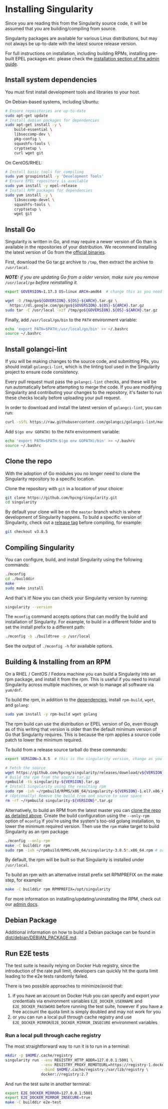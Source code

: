 # Installing Singularity

Since you are reading this from the Singularity source code, it will be assumed
that you are building/compiling from source.

Singularity packages are available for various Linux distributions, but may not
always be up-to-date with the latest source release version.

For full instructions on installation, including building RPMs,
installing pre-built EPEL packages etc. please check the
[installation section of the admin guide](https://singularity.hpcng.org/admin-docs/master/installation.html).

## Install system dependencies

You must first install development tools and libraries to your host.

On Debian-based systems, including Ubuntu:

```sh
# Ensure repositories are up-to-date
sudo apt-get update
# Install debian packages for dependencies
sudo apt-get install -y \
    build-essential \
    libseccomp-dev \
    pkg-config \
    squashfs-tools \
    cryptsetup \
    curl wget git
```

On CentOS/RHEL:

```sh
# Install basic tools for compiling
sudo yum groupinstall -y 'Development Tools'
# Ensure EPEL repository is available
sudo yum install -y epel-release
# Install RPM packages for dependencies
sudo yum install -y \
    libseccomp-devel \
    squashfs-tools \
    cryptsetup \
    wget git
```

## Install Go

Singularity is written in Go, and may require a newer version of Go than is
available in the repositories of your distribution. We recommend installing the
latest version of Go from the [official binaries](https://golang.org/dl/).

First, download the Go tar.gz archive to `/tmp`, then extract the archive to
`/usr/local`.

_**NOTE:** if you are updating Go from a older version, make sure you remove
`/usr/local/go` before reinstalling it._

```sh
export GOVERSION=1.17.3 OS=linux ARCH=amd64  # change this as you need

wget -O /tmp/go${GOVERSION}.${OS}-${ARCH}.tar.gz \
  https://dl.google.com/go/go${GOVERSION}.${OS}-${ARCH}.tar.gz
sudo tar -C /usr/local -xzf /tmp/go${GOVERSION}.${OS}-${ARCH}.tar.gz
```

Finally, add `/usr/local/go/bin` to the `PATH` environment variable:

```sh
echo 'export PATH=$PATH:/usr/local/go/bin' >> ~/.bashrc
source ~/.bashrc
```

## Install golangci-lint

If you will be making changes to the source code, and submitting PRs, you should
install `golangci-lint`, which is the linting tool used in the Singularity
project to ensure code consistency.

Every pull request must pass the `golangci-lint` checks, and these will be run
automatically before attempting to merge the code. If you are modifying
Singularity and contributing your changes to the repository, it's faster to run
these checks locally before uploading your pull request.

In order to download and install the latest version of `golangci-lint`, you can
run:

<!-- markdownlint-disable MD013 -->

```sh
curl -sSfL https://raw.githubusercontent.com/golangci/golangci-lint/master/install.sh | sh -s -- -b $(go env GOPATH)/bin v1.43.0
```

<!-- markdownlint-enable MD013 -->

Add `$(go env GOPATH)` to the `PATH` environment variable:

```sh
echo 'export PATH=$PATH:$(go env GOPATH)/bin' >> ~/.bashrc
source ~/.bashrc
```

## Clone the repo

With the adoption of Go modules you no longer need to clone the Singularity
repository to a specific location.

Clone the repository with `git` in a location of your choice:

```sh
git clone https://github.com/hpcng/singularity.git
cd singularity
```

By default your clone will be on the `master` branch which is where development
of Singularity happens.
To build a specific version of Singularity, check out a
[release tag](https://github.com/hpcng/singularity/tags) before compiling,
for example:

```sh
git checkout v3.8.5
```

## Compiling Singularity

You can configure, build, and install Singularity using the following commands:

```sh
./mconfig
cd ./builddir
make
sudo make install
```

And that's it! Now you can check your Singularity version by running:

```sh
singularity --version
```

The `mconfig` command accepts options that can modify the build and installation
of Singularity. For example, to build in a different folder and to set the
install prefix to a different path:

```sh
./mconfig -b ./buildtree -p /usr/local
```

See the output of `./mconfig -h` for available options.

## Building & Installing from an RPM

On a RHEL / CentOS / Fedora machine you can build a Singularity into an rpm
package, and install it from the rpm. This is useful if you need to install
Singularity across multiple machines, or wish to manage all software via
`yum/dnf`.

To build the rpm, in addition to the
[dependencies](#install-system-dependencies),
install `rpm-build`, `wget`, and `golang`:

```sh
sudo yum install -y rpm-build wget golang
```

The rpm build can use the distribution or EPEL version of Go, even
though as of this writing that version is older than the default
minimum version of Go that Singularity requires.
This is because the rpm applies a source code patch to lower the minimum
required.

To build from a release source tarball do these commands:

<!-- markdownlint-disable MD013 -->

```sh
export VERSION=3.8.5  # this is the singularity version, change as you need

# Fetch the source
wget https://github.com/hpcng/singularity/releases/download/v${VERSION}/singularity-${VERSION}.tar.gz
# Build the rpm from the source tar.gz
rpmbuild -tb singularity-${VERSION}.tar.gz
# Install Singularity using the resulting rpm
sudo rpm -ivh ~/rpmbuild/RPMS/x86_64/singularity-${VERSION}-1.el7.x86_64.rpm
# (Optionally) Remove the build tree and source to save space
rm -rf ~/rpmbuild singularity-${VERSION}*.tar.gz
```

<!-- markdownlint-enable MD013 -->

Alternatively, to build an RPM from the latest master you can
[clone the repo as detailed above](#clone-the-repo).
Create the build configuration using the `--only-rpm` option of
`mconfig` if you're using the system's too-old golang installation,
to lower the minimum required version.
Then use the `rpm` make target to build Singularity as an rpm package:

<!-- markdownlint-disable MD013 -->

```sh
./mconfig --only-rpm
make -C builddir rpm
sudo rpm -ivh ~/rpmbuild/RPMS/x86_64/singularity-3.8.5*.x86_64.rpm # or whatever version you built
```

<!-- markdownlint-enable MD013 -->

By default, the rpm will be built so that Singularity is installed under
`/usr/local`.

To build an rpm with an alternative install prefix set RPMPREFIX on the make
step, for example:

```sh
make -C builddir rpm RPMPREFIX=/opt/singularity
```

For more information on installing/updating/uninstalling the RPM, check out our
[admin docs](https://singularity.hpcng.org/admin-docs/master/admin_quickstart.html).

## Debian Package

Additional information on how to build a Debian package can be found in [dist/debian/DEBIAN_PACKAGE.md](dist/debian/DEBIAN_PACKAGE.md).

## Run E2E tests

The test suite is heavily relying on Docker Hub registry, since the introduction
of the rate pull limit, developers can quickly hit the quota limit leading to
the e2e tests randomly failed.

There is two possible approaches to minimize/avoid that:

1. if you have an account on Docker Hub you can specify and export your
credentials via environment variables `E2E_DOCKER_USERNAME` and
`E2E_DOCKER_PASSWORD` before running the test suite, however if you have
a free account the quota limit is simply doubled and may not work for you
2. or you can run a local pull through cache registry and use
`E2E_DOCKER_MIRROR`/`E2E_DOCKER_MIRROR_INSECURE` environment variables

### Run a local pull through cache registry

The most straightforward way to run it is to run in a terminal:

```sh
mkdir -p $HOME/.cache/registry
singularity run --env REGISTRY_HTTP_ADDR=127.0.0.1:5001 \
                --env REGISTRY_PROXY_REMOTEURL=https://registry-1.docker.io \
                --bind $HOME/.cache/registry:/var/lib/registry \
                docker://registry:2.7
```

And run the test suite in another terminal:

```sh
export E2E_DOCKER_MIRROR=127.0.0.1:5001
export E2E_DOCKER_MIRROR_INSECURE=true
make -C builddir e2e-test
```
